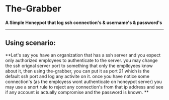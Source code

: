 # The-Grabber

**A Simple Honeypot that log ssh connection's & username's & password's**

--------------------------------------------------------------

## Using scenario:

**Let's say you have an organization that has a ssh server and you expect only authorized employees to authenticate to the server. you may change the ssh orignal server port to something that only the emplloyees know about it, then using the-grabber, you can put it as port 21 which is the default ssh port and log any activite on it. once you have notice some connection's (as the employess wont authenticate on honeypot server) you may use a snort rule to reject any connection's from that ip address and see if any account is actually compromise and the password is known. **
